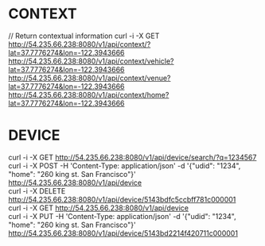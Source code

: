 CONTEXT
====

// Return contextual information
curl -i -X GET http://54.235.66.238:8080/v1/api/context/?lat=37.7776274&lon=-122.3943666  
http://54.235.66.238:8080/v1/api/context/vehicle?lat=37.7776274&lon=-122.3943666  
http://54.235.66.238:8080/v1/api/context/venue?lat=37.7776274&lon=-122.3943666  
http://54.235.66.238:8080/v1/api/context/home?lat=37.7776274&lon=-122.3943666  

DEVICE
====
curl -i -X GET http://54.235.66.238:8080/v1/api/device/search/?q=1234567  
curl -i -X POST -H 'Content-Type: application/json' -d '{"udid": "1234", "home": "260 king st. San Francisco"}' http://54.235.66.238:8080/v1/api/device  
curl -i -X DELETE http://54.235.66.238:8080/v1/api/device/5143bdfc5ccbff781c000001  
curl -i -X GET http://54.235.66.238:8080/v1/api/device  
curl -i -X PUT -H 'Content-Type: application/json' -d '{"udid": "1234", "home": "260 king st. San Francisco"}' http://54.235.66.238:8080/v1/api/device/5143bd2214f420711c000001  
